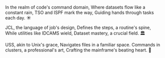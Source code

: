 
In the realm of code's command domain,
Where datasets flow like a constant rain,
TSO and ISPF mark the way,
Guiding hands through tasks each day. ☀️

JCL, the language of job's design,
Defines the steps, a routine's spine,
While utilities like IDCAMS wield,
Dataset mastery, a crucial field. 🏛️

USS, akin to Unix's grace,
Navigates files in a familiar space.
Commands in clusters, a professional's art,
Crafting the mainframe's beating heart. 💎
